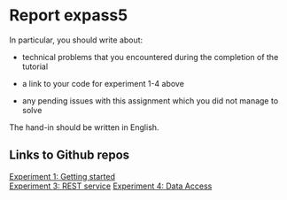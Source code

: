 # Report expass5

In particular, you should write about:

- technical problems that you encountered during the completion of the tutorial

- a link to your code for experiment 1-4 above

- any pending issues with this assignment which you did not manage to solve

The hand-in should be written in English.

## Links to Github repos

[Experiment 1: Getting started](https://github.com/jolsaker98/Dat250-expass5-experiment1)<br>
[Experiment 3: REST service](https://github.com/jolsaker98/Dat250-expass5-experiment3)
[Experiment 4: Data Access](https://github.com/jolsaker98/DAT250-expass5-example4)
